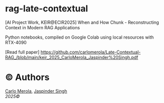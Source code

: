 # rag-late-contextual
[AI Project Work, KEIR@ECIR2025] When and How Chunk - Reconstructing Context in Modern RAG Applications

Python notebooks, compiled on Google Colab using local resources with RTX-4090

[Read full paper] https://github.com/carlomerola/Late-Contextual-RAG_/blob/main/keir_2025_CarloMerola_Jaspinder%20Singh.pdf


# © Authors

[Carlo Merola](https://github.com/carlomerola?tab=repositories),
[Jaspinder Singh](https://github.com/Singh8899)
</br>
*2025©*
